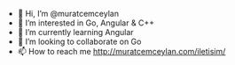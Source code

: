 - 👋 Hi, I’m @muratcemceylan
- 👀 I’m interested in Go, Angular & C++
- 🌱 I’m currently learning Angular
- 💞️ I’m looking to collaborate on Go
- 📫 How to reach me http://muratcemceylan.com/iletisim/ <!---
muratcemceylan/muratcemceylan is a ✨ special ✨ repository because its `README.md` (this file) appears on your GitHub profile.
You can click the Preview link to take a look at your changes.
--->
